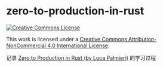 # zero-to-production-in-rust

<a rel="license" href="http://creativecommons.org/licenses/by-nc/4.0/"><img alt="Creative Commons License" style="border-width:0" src="https://i.creativecommons.org/l/by-nc/4.0/88x31.png" /></a>

This work is licensed under a [Creative Commons Attribution-NonCommercial 4.0 International License](http://creativecommons.org/licenses/by-nc/4.0/).

记录 [Zero to Production in Rust (by Luca Palmieri)](https://www.lpalmieri.com/posts/2020-05-24-zero-to-production-0-foreword/) 的学习过程
